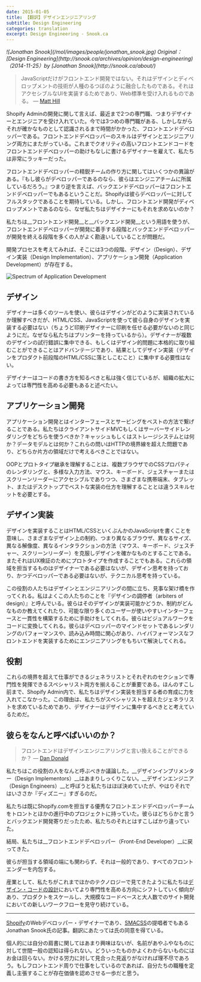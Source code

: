 ```yaml
---
date: 2015-01-05
title: 【翻訳】デザインエンジニアリング
subtitle: Design Engineering
categories: translation
excerpt: Design Engineering - Snook.ca
---
```


<cite class="citation">
![Jonathan Snook](/mol/images/people/jonathan_snook.jpg)
Original：[Design Engineering](http://snook.ca/archives/opinion/design-engineering)（<time>2014-11-25</time>）by [Jonathan Snook](http://snook.ca/about/)
</cite>

> JavaScriptだけがフロントエンド開発ではない。それはデザインとディベロップメントの技術が人種のるつぼのように融合したものである。それはアクセシブルなUIを実装するためであり、Web標準を受け入れるものである。  — [Matt Hill](https://twitter.com/matthillco/status/480986847473303552)

Shopify Adminの開発に関して言えば、最近まで2つの専門職、つまりデザイナーとエンジニアを受け入れていた。今では3つめの専門職がある、しかしながらそれが確かなものとして認識されるまで時間がかかった、フロントエンドデベロッパーである。フロントエンドデベロッパーのスキルはデザインとエンジニアリング両方にまたがっている。これまでクオリティの高いフロントエンドコードをフロントエンドデベロッパーの助けもなしに書けるデザイナーを雇えて、私たちは非常にラッキーだった。

フロントエンドデベロッパーの精鋭チームの作り方に関してはいくつかの異論がある。『もし彼らがデベロッパーであるのなら、彼らはエンジニアチームに所属しているだろう。』つまり逆を言えば、バックエンドデベロッパーはフロントエンドデベロッパーでもあるということだ。Shopifyは彼らデベロッパーに対してフルスタックであることを期待している。しかし、フロントエンド開発がディベロップメントであるのなら、なぜ私たちはデザイナーにもそれを求めないのか？

私たちは__フロントエンド開発__と__バックエンド開発__という用語を使うが、フロントエンドデベロッパーが開発に着手する段階とバックエンドデベロッパーが開発を終える段階を多くの人がよく勘違いしていることが問題だ。

開発プロセスを考えてみれば、そこには3つの段階、デザイン（Design）、デザイン実装（Design Implementation）、アプリケーション開発（Application Development）が存在する。

![Spectrum of Application Development](/mol/images/2015/0105-01.png)

## デザイン

デザイナーは多くのツールを使い、彼らはデザインがどのように実装されているか理解すべきだが、HTML/CSS、JavaScriptを使って彼ら自身のデザインを実装する必要はない（ちょうど印刷デザイナーに印刷を任せる必要がないのと同じようにだ。なぜなら私たちはプリンターを持っているから）。デザイナーが複数のデザインの試行錯誤に集中できる、もしくはデザイン的問題に本格的に取り組むことができることはアドバンテージであり、結果としてデザイン実装（デザインをプロダクト前段階のHTML/CSSに落としこむこと）に集中する必要性はない。

デザイナーはコードの書き方を知るべきと私は強く信じているが、組織の拡大によっては専門性を高める必要もあると述べたい。

## アプリケーション開発

アプリケーション開発とはインターフェースとサービングをベストの方法で繋げることである。私たちはクライアントサイドMVCもしくはサーバーサイドレンダリングをどちらを使うべきか？キャッシュもしくはストレージシステムとは何か？データモデルとは何か？これらの問いはHTTPの境界線を超えた問題であり、どちらか片方の領域だけで考えるべきことではない。

OOPとプロトタイプ継承を理解することは、複数ブラウザでのCSSプロパティのレンダリングと、多様な入力方法、マウス、キーボード、ジェスチャーまたはスクリーンリーダーにアクセシブルでありつつ、さまざまな携帯端末、タブレット、またはデスクトップでベストな実装の仕方を理解することとは違うスキルセットを必要とする。

## デザイン実装

デザインを実装することはHTML/CSSといくぶんかのJavaScriptを書くことを意味し、さまざまなデザイン上の制約、つまり異なるブラウザ、異なるサイズ、異なる解像度、異なるインタラクションの方法（マウス、キーボード、ジェスチャー、スクリーンリーダー）を克服しデザインを確かなものとすることである。またそれはUX検証のためにプロトタイプを作成することでもある。これらの領域を担当するものはデザイナーである必要はないが、デザイン思考を持っており、かつデベロッパーである必要はないが、テクニカル思考を持っている。

この役割の人たちはデザインとエンジニアリングの間に立ち、見事な架け橋を作ってくれる。私はよくこの人たちのことを『デザインの調停者（arbiters of design）』と呼んでいる。彼らはそのデザインが実装可能かどうか、制約がどんなものか教えてくれたり、可能な限り多くのユーザーが使いやすいインターフェースと一貫性を構築するために手助けをしてくれる。彼らはビジュアルワークをコードに変換してくれる。彼らはデベロッパーのマインドセットであるレンダリングのパフォーマンスや、読み込み時間に関心があり、ハイパフォーマンスなフロントエンドを実装するためにエンジニアリングをもちいて解決してくれる。


## 役割

これらの境界を超えて仕事ができるジェネラリストとそれぞれのセクションで専門性を発揮できるスペシャリスト両方を揃えることが重要である。ほんのすこし前まで、Shopify Admin内で、私たちはデザイン実装を担当する者の育成に力を入れてこなかった。この理由は、私たちがスペシャリストを超えたジェネラリストを求めているためであり、デザイナーはデザインに集中するべきとと考えているためだ。

## 彼らをなんと呼べばいいのか？

> フロントエンドはデザインエンジニアリングと言い換えることができるか？  — [Dan Donald](https://twitter.com/hereinthehive/status/481509193774792705)

私たちはこの役割の人をなんと呼ぶべきか議論した。__デザインインプリメンター（Design Implementors）__はあまりしっくりこない。__デザインエンジニア（Design Engineers）__と呼ぼうと私たちはほぼ決めていたが、やはりそれではいささか『ディズニー』すぎるのだ。

私たちは既にShopify.comを担当する優秀なフロントエンドデベロッパーチームをトロントとほかの進行中のプロジェクトに持っていた。彼らはどちらかと言うとバックエンド開発寄りだったため、私たちのそれとはすこしばかり違っていた。

結局、私たちは__フロントエンドデベロッパー（Front-End Developer）__に戻ってきた。

彼らが担当する領域の端にも関わらず、それは一般的であり、すべてのフロントエンダーを内包する。

産業として、私たちがこれまでほかのテクノロジーで見てきたように私たちは[デザイン・コードの設計](https://github.com/micahgodbolt/front-end-architecture)においてより専門性を高める方向にシフトしていく傾向があり、プロダクトをスケールし、大規模なコードベースと大人数でのサイト開発においての新しいワークフローを見守り続けている。

***

[Shopify](http://www.shopify.com/)のWebデベロッパー・デザイナーであり、[SMACSS](https://smacss.com/ja)の提唱者でもあるJonathan Snook氏の記事。翻訳にあたっては氏の同意を得ている。

個人的には自分の肩書に関してはあまり興味はないが、名前があやふやなものに対して世間一般の認知は得られない。どういったものかよくわからないものにはお金は回らない。かける労力に対して見合った見返りがなければ理不尽であろう。もしフロントエンド周りで仕事をしているのであれば、自分たちの職種を定義し主張することが存在価値を認めさせる一歩だと思う。
